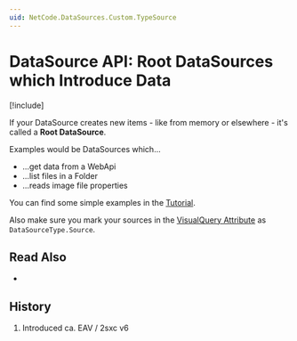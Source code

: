 ```yaml
---
uid: NetCode.DataSources.Custom.TypeSource
---
```


# DataSource API: Root DataSources which Introduce Data

[!include[](~/basics/stack/_shared-float-summary.md)]
<style> .context-box-summary .datasource-custom { visibility: visible; } </style>

If your DataSource creates new items - like from memory or elsewhere - it's called a **Root DataSource**. 

Examples would be DataSources which...

* ...get data from a WebApi
* ...list files in a Folder
* ...reads image file properties

You can find some simple examples in the [Tutorial](xref:Tutorial.DataSource.Basic.Git).

Also make sure you mark your sources in the [VisualQuery Attribute](xref:NetCode.DataSources.Custom.VisualQueryAttribute) as `DataSourceType.Source`.

## Read Also

* [](xref:Tutorial.DataSource.Basic.Git)

## History

1. Introduced ca. EAV / 2sxc v6
